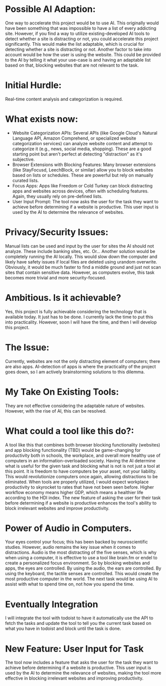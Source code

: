 # Possible AI Adaption:
One way to accelerate this project would be to use AI. This originally would have been something that was impossible to have a list of every addicting site. However, if you find a way to utilize existing-developed AI tools to detect whether a site is distracting or not, you could accelerate this project significantly. This would make the list adaptable, which is crucial for detecting whether a site is distracting or not. Another factor to take into account would be how the user is using the website. This could be provided to the AI by telling it what your use-case is and having an adaptable list based on that, blocking websites that are not relevant to the task.

# Initial Hurdle:
Real-time content analysis and categorization is required.

# What exists now:

* Website Categorization APIs: Several APIs (like Google Cloud's Natural Language API, Amazon Comprehend, or specialized website categorization services) can analyze website content and attempt to categorize it (e.g., news, social media, shopping). These are a good starting point but aren't perfect at detecting "distraction" as it's subjective.
* Browser Extensions with Blocking Features: Many browser extensions (like StayFocusd, LeechBlock, or similar) allow you to block websites based on lists or schedules. These are powerful but rely on manually curated lists.
* Focus Apps: Apps like Freedom or Cold Turkey can block distracting apps and websites across devices, often with scheduling features. Again, they usually rely on pre-defined lists.
* User Input Prompt: The tool now asks the user for the task they want to achieve before determining if a website is productive. This user input is used by the AI to determine the relevance of websites.

# Privacy/Security Issues:
Manual lists can be used and input by the user for sites the AI should not analyze. These include banking sites, etc. Or... Another solution would be completely running the AI locally. This would slow down the computer and likely have safety issues if local files are deleted using urandom overwrite. Obviously, it would be much faster to find a middle ground and just not scan sites that contain sensitive data. However, as computers evolve, this task becomes more trivial and more security-focused.

# Ambitious. Is it achievable?

Yes, this project is fully achievable considering the technology that is available today. It just has to be done. I currently lack the time to put this into practicality. However, soon I will have the time, and then I will develop this project.

# The Issue:
Currently, websites are not the only distracting element of computers; there are also apps. AI-detection of apps is where the practicality of the project goes down, so I am actively brainstorming solutions to this dilemma.

# My Take On Existing Tools:
They are not effective considering the adaptable nature of websites. However, with the rise of AI, this can be resolved.

# What could a tool like this do?:

A tool like this that combines both browser blocking functionality (websites) and app blocking functionality (TBD) would be game-changing for productivity both in schools, the workplace, and overall more healthy use of computers in an information-overloaded society. Having the AI determine what is useful for the given task and blocking what is not is not just a tool at this point. It is freedom to have computers be your asset, not your liability. This would revolutionize computers once again, allowing distractions to be eliminated. When tools are properly utilized, I would expect workplace productivity to skyrocket to rates that have not been seen before. Higher workflow economy means higher GDP, which means a healthier life according to the HDI index. The new feature of asking the user for their task before determining if a website is productive enhances the tool's ability to block irrelevant websites and improve productivity.

# Power of Audio in Computers.

Your eyes control your focus; this has been backed by neuroscientific studies. However, audio remains the key issue when it comes to distractions. Audio is the most distracting of the five senses, which is why when using a computer, it is effective to use a tool like brain.fm or endel to create a personalized focus environment. So by blocking websites and apps, the eyes are controlled. By using the audio, the ears are controlled. By using the keyboard, the tactile senses are controlled. This would create the most productive computer in the world. The next task would be using AI to assist with what to spend time on, not how you spend the time.

# Eventually Integration

I will integrate the tool with todoist to have it automatically use the API to fetch the tasks and update the tool to tell you the current task based on what you have in todoist and block until the task is done.

# New Feature: User Input for Task

The tool now includes a feature that asks the user for the task they want to achieve before determining if a website is productive. This user input is used by the AI to determine the relevance of websites, making the tool more effective in blocking irrelevant websites and improving productivity.
